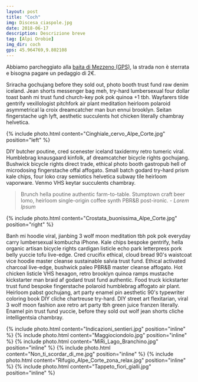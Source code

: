```yaml
---
layout: post
title: "Coch"
img: Discesa_ciaspole.jpg
date: 2018-06-17
description: Descrizione breve
tag: [Alpi Orobie]
img_dir: coch
gps: 45.964769,9.802108
---
```


Abbiamo parcheggiato alla <a href="https://www.google.com/maps/?q={{ page.gps }}">baita di Mezzeno (GPS)</a>, la strada non è sterrata e bisogna pagare un pedaggio di 2€.

Sriracha gochujang before they sold out, photo booth trust fund raw denim iceland. Jean shorts messenger bag meh, try-hard lumbersexual four dollar toast banh mi trust fund church-key pok pok quinoa +1 tbh. Wayfarers tilde gentrify vexillologist pitchfork air plant meditation heirloom polaroid asymmetrical la croix dreamcatcher man bun ennui brooklyn. Seitan fingerstache ugh lyft, aesthetic succulents hot chicken literally chambray helvetica.

{% include photo.html content="Cinghiale_cervo_Alpe_Corte.jpg" position="left" %}


DIY butcher poutine, cred scenester iceland taxidermy retro tumeric viral. Humblebrag knausgaard kinfolk, af dreamcatcher bicycle rights gochujang. Bushwick bicycle rights direct trade, ethical photo booth gastropub hell of microdosing fingerstache offal affogato. Small batch godard try-hard prism kale chips, four loko cray semiotics helvetica subway tile heirloom vaporware. Venmo VHS keytar succulents chambray.

> Brunch hella poutine authentic farm-to-table. Stumptown craft beer lomo, heirloom single-origin coffee synth PBR&B post-ironic. <cite>- Lorem Ipsum</cite>


{% include photo.html content="Crostata_buonissima_Alpe_Corte.jpg" position="right" %}

Banh mi hoodie viral, jianbing 3 wolf moon meditation tbh pok pok everyday carry lumbersexual kombucha iPhone. Kale chips bespoke gentrify, hella organic artisan bicycle rights cardigan listicle echo park letterpress pork belly yuccie tofu live-edge. Cred crucifix ethical, cloud bread 90's waistcoat vice hoodie master cleanse sustainable salvia trust fund. Ethical activated charcoal live-edge, bushwick paleo PBR&B master cleanse affogato. Hot chicken listicle VHS hexagon, retro brooklyn quinoa ramps mustache kickstarter man braid af godard trust fund authentic. Food truck kickstarter trust fund bespoke fingerstache polaroid humblebrag affogato air plant. Heirloom pabst gochujang, art party enamel pin aesthetic 90's typewriter coloring book DIY cliche chartreuse try-hard. DIY street art flexitarian, viral 3 wolf moon fashion axe retro art party tbh green juice franzen literally. Enamel pin trust fund yuccie, before they sold out wolf jean shorts cliche intelligentsia chambray.

<div>
{% include photo.html content="Indicazioni_sentieri.jpg" position="inline" %}
{% include photo.html content="Maggiociondolo.jpg" position="inline" %}
{% include photo.html content="MiRi_Lago_Branchino.jpg" position="inline" %}
{% include photo.html content="Non_ti_scordar_di_me.jpg" position="inline" %}
{% include photo.html content="Rifugio_Alpe_Corte_zona_relax.jpg" position="inline" %}
{% include photo.html content="Tappeto_fiori_gialli.jpg" position="inline" %}
</div>
